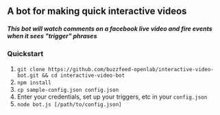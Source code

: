 
## A bot for making quick interactive videos

##### This bot will watch comments on a facebook live video and fire events when it sees "trigger" phrases

### Quickstart

1. `git clone https://github.com/buzzfeed-openlab/interactive-video-bot.git && cd interactive-video-bot`
2. `npm install`
3. `cp sample-config.json config.json`
4. Enter your credentials, set up your triggers, etc in your `config.json`
5. `node bot.js [/path/to/config.json]`
